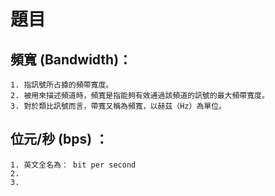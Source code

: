 # 題目

## 頻寬 (Bandwidth)：
```
1. 指訊號所占據的頻帶寬度。
2. 被用來描述頻道時，頻寬是指能夠有效通過該頻道的訊號的最大頻帶寬度。
3. 對於類比訊號而言，帶寬又稱為頻寬，以赫茲（Hz）為單位。
```

## 位元/秒 (bps) ：
```
1. 英文全名為： bit per second
2. 
3. 
```

##
##
##
##
##
##
##
##
##
##
##
##
##
